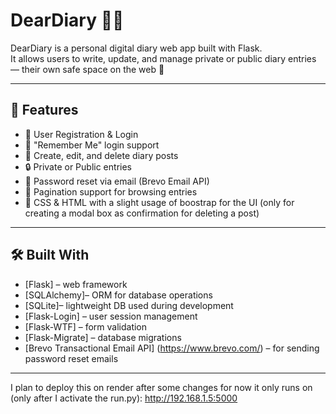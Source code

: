 # DearDiary 🧠📔

DearDiary is a personal digital diary web app built with Flask.  
It allows users to write, update, and manage private or public diary entries — their own safe space on the web 💙

---

## 🚀 Features

- 🔐 User Registration & Login
- 🔁 "Remember Me" login support
- 📓 Create, edit, and delete diary posts
- 🔒 Private or Public entries
- 💌 Password reset via email (Brevo Email API)
- 📅 Pagination support for browsing entries
- 🎨 CSS & HTML with a slight usage of boostrap for the UI (only for creating a modal box as confirmation for deleting a post)

---

## 🛠️ Built With

- [Flask] – web framework
- [SQLAlchemy]– ORM for database operations
- [SQLite]– lightweight DB used during development
- [Flask-Login] – user session management
- [Flask-WTF] – form validation
- [Flask-Migrate] – database migrations
- [Brevo Transactional Email API] (https://www.brevo.com/) – for sending password reset emails


---
I plan to deploy this on render after some changes
for now it only runs on (only after I activate the run.py):
http://192.168.1.5:5000



